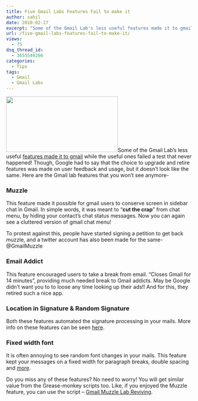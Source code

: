 ```yaml
---
title: Five Gmail Labs Features Fail to make it
author: sahil
date: 2010-02-27
excerpt: "Some of the Gmail Lab's less useful features made it to gmail while the useful ones failed a test that never happened! Though, google had to say that the choice to upgrade and retire features was made on user feedback and usage, but it doesn't look like the same."
url: /five-gmail-labs-features-fail-to-make-it/
views:
  - 75
dsq_thread_id:
  - 3655549266
categories:
  - Tips
tags:
  - Gmail
  - Gmail Labs
---
```

<a rel="attachment wp-att-20794" href="http://devilsworkshop.org/five-gmail-labs-features-fail-to-make-it/gmail-logo-2/"><img class="size-full wp-image-20794 alignright" title="gmail-logo" src="http://cdn.devilsworkshop.org/files/2010/02/gmail-logo.png" alt="" width="303" height="151" /></a>Some of the Gmail Lab&#8217;s less useful <a title="Six Gmail Lab feature Which You Missed" href="http://devilsworkshop.org/six-gmail-lab-feature-which-you-missed/" target="_blank">features made it to gmail</a> while the useful ones failed a test that never happened! Though, Google had to say that the choice to upgrade and retire features was made on user feedback and usage, but it doesn&#8217;t look like the same. Here are the Gmail lab features that you won&#8217;t see anymore-

### Muzzle

This feature made it possible for gmail users to conserve screen in sidebar chat in Gmail. In simple words, it was meant to &#8220;**cut the crap**&#8221; from chat menu, by hiding your contact&#8217;s chat status messages. Now you can again see a cluttered version of gmail chat menu!

To protest against this, people have started signing a petition to get back muzzle, and a twitter account has also been made for the same- @GmailMuzzle

### Email Addict

This feature encouraged users to take a break from email. &#8220;Closes Gmail for 14 minutes&#8221;, providing much needed break to Gmail addicts. May be Google didn&#8217;t want you to to loose any time looking up their ads!! And for this, they retired such a nice app.

### Location in Signature & Random Signature

Both these features automated the signature processing in your mails. More info on these features can be seen <a title="read more" href="http://devilsworkshop.org/gmail-lab-edition-with-13-new-features/" target="_blank">here</a>.

### Fixed width font

It is often annoying to see random font changes in your mails. This feature kept your messages on a fixed width for paragraph breaks, double spacing and <a title="read more" href="http://devilsworkshop.org/gmail-lab-edition-with-13-new-features/" target="_blank">more</a>.

Do you miss any of these features? No need to worry! You will get similar value from the Grease-monkey scripts too. Like, if you enjoyed the Muzzle feature, you can use the script &#8211; <a href="http://userscripts.org/scripts/show/69881" onclick="_gaq.push(['_trackEvent', 'outbound-article', 'http://userscripts.org/scripts/show/69881', 'Gmail Muzzle Lab Reviving']);" title="muzzle"  target="_blank">Gmail Muzzle Lab Reviving</a>.
